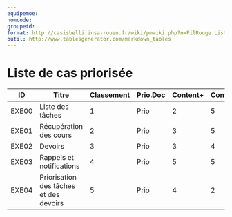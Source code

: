 ```yaml
---
equipemoe: 
nomcode: 
groupetd: 
format: http://casisbelli.insa-rouen.fr/wiki/pmwiki.php?n=FilRouge.ListeCasPriorisee
outil: http://www.tablesgenerator.com/markdown_tables
---
```

# Liste de cas priorisée

| ID    | Titre                        | Classement | Prio.Doc | Content+ | Content- | Antécédents | Format | Maquette |
|-------|------------------------------|------------|----------|----------|----------|-------------|--------|----------|
| EXE00 | Liste des tâches | 1          | Prio     | 2        | 5        | aucun       | COK    | 1        |
| EXE01 | Récupération des cours | 2          | Prio     | 3        | 5        | aucun       | COK    | 1        |
| EXE02 | Devoirs | 3          | Prio     | 3        | 4        | aucun       | COK    | 1        |
| EXE03 | Rappels et notifications | 4          | Prio     | 5        | 5        | aucun       | COK    | 1        |
| EXE04 | Priorisation des tâches et des devoirs | 5          | Prio     | 4        | 2        | aucun       | COK    | 1        |
